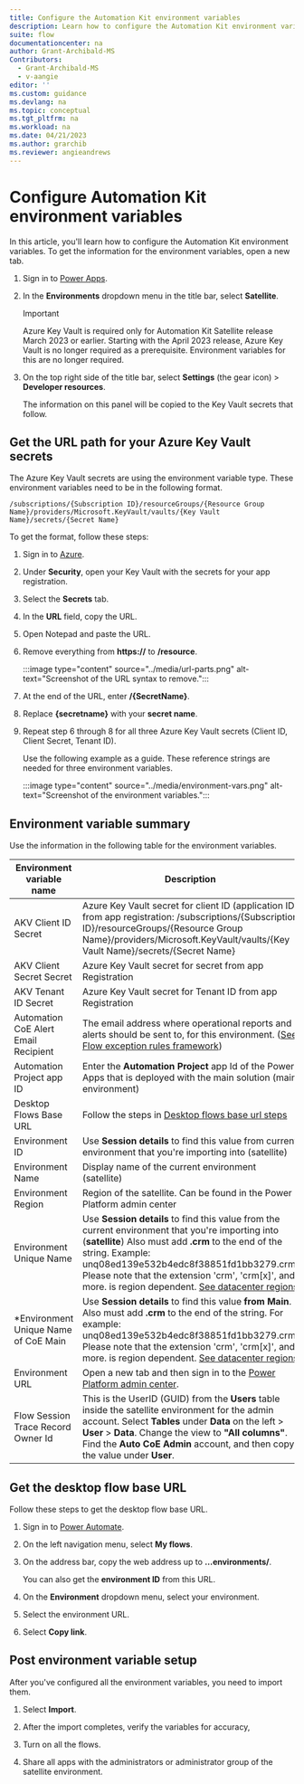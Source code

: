 ```yaml
---
title: Configure the Automation Kit environment variables
description: Learn how to configure the Automation Kit environment variables.
suite: flow
documentationcenter: na
author: Grant-Archibald-MS
Contributors:
  - Grant-Archibald-MS
  - v-aangie
editor: ''
ms.custom: guidance
ms.devlang: na
ms.topic: conceptual
ms.tgt_pltfrm: na
ms.workload: na
ms.date: 04/21/2023
ms.author: grarchib
ms.reviewer: angieandrews
---
```


# Configure Automation Kit environment variables

In this article, you'll learn how to configure the Automation Kit environment variables. To get the information for the environment variables, open a new tab.

1. Sign in to [Power Apps](https://make.powerapps.com).

1. In the **Environments** dropdown menu in the title bar, select **Satellite**.

   > [!IMPORTANT]
   > Azure Key Vault is required only for Automation Kit Satellite release March 2023 or earlier. Starting with the April 2023 release, Azure Key Vault is no longer required as a prerequisite. Environment variables for this are no longer required.

1. On the top right side of the title bar, select **Settings** (the gear icon) > **Developer resources**.

    The information on this panel will be copied to the Key Vault secrets that follow.

## Get the URL path for your Azure Key Vault secrets

The Azure Key Vault secrets are using the environment variable type. These environment variables need to be in the following format.
  
   ```azurecli
   /subscriptions/{Subscription ID}/resourceGroups/{Resource Group Name}/providers/Microsoft.KeyVault/vaults/{Key Vault Name}/secrets/{Secret Name}
   ```

To get the format, follow these steps:

1. Sign in to [Azure](https://portal.azure.com/home).

1. Under **Security**, open your Key Vault with the secrets for your app registration.

1. Select the **Secrets** tab. <!--I don't see this tab.-->

1. In the **URL** field, copy the URL.

1. Open Notepad and paste the URL.

1. Remove everything from **https://** to **/resource**.

    :::image type="content" source="../media/url-parts.png" alt-text="Screenshot of the URL syntax to remove.":::

1. At the end of the URL, enter **/{SecretName}**.

1. Replace **{secretname}** with your **secret name**.

1. Repeat step 6 through 8 for all three Azure Key Vault secrets (Client ID, Client Secret, Tenant ID).

    Use the following example as a guide. These reference strings are needed for three environment variables.

    :::image type="content" source="../media/environment-vars.png" alt-text="Screenshot of the environment variables.":::

## Environment variable summary

   Use the information in the following table for the environment variables.

| Environment variable name      | Description |
|---------------------------------------|-------------------|
| AKV Client ID Secret                  | Azure Key Vault secret for client ID (application ID) from app registration: /subscriptions/{Subscription ID}/resourceGroups/{Resource Group Name}/providers/Microsoft.KeyVault/vaults/{Key Vault Name}/secrets/{Secret Name}                                                                   |
| AKV Client Secret Secret              | Azure Key Vault secret for secret from app Registration                                                                                                                                                                                                                                         |
| AKV Tenant ID Secret                  | Azure Key Vault secret for Tenant ID from app Registration                                                                                                                                                                                                                                      |
| Automation CoE Alert Email Recipient  | The email address where operational reports and alerts should be sent to, for this environment. ([See Flow exception rules framework](../exception-rules-framework.md#flow-exception-rules-framework))                                                                                                                            |
| Automation Project app ID             | Enter the **Automation Project** app Id of the Power Apps that is deployed with the main solution (main environment)                                                                                                                                                                            |
| Desktop Flows Base URL                | Follow the steps in [Desktop flows base url steps](#steps-to-get-the-desktop-flow-base-url)                                                                                                                     |
| Environment ID                        | Use **Session details** to find this value from current environment that you're importing into (satellite)                                                                                                                                                                                     |
| Environment Name                      | Display name of the current environment (satellite)                                                                                                                                                                                                                                             |
| Environment Region                    | Region of the satellite. Can be found in the Power Platform admin center                                                                                                                                                                                                                        |
| Environment Unique Name               | Use **Session details** to find this value from the current environment that you're importing into (**satellite**) Also must add **.crm** to the end of the string. Example: unq08ed139e532b4edc8f38851fd1bb3279.crm. Please note that the extension 'crm', 'crm[x]', and more. is region dependent. [See datacenter regions](/power-platform/admin/new-datacenter-regions)  |
| \*Environment Unique Name of CoE Main | Use **Session details** to find this value **from Main**. Also must add **.crm** to the end of the string. For example: unq08ed139e532b4edc8f38851fd1bb3279.crm. Please note that the extension 'crm', 'crm[x]', and more. is region dependent. [See datacenter regions](/power-platform/admin/new-datacenter-regions)                                                                                                                                                                                                                          |
| Environment URL                       | Open a new tab and then sign in to the [Power Platform admin center](https://admin.powerplatform.microsoft.com/home).                                                                                            |
| Flow Session Trace Record Owner Id    | This is the UserID (GUID) from the **Users** table inside the satellite environment for the admin account. Select **Tables** under **Data** on the left > **User** > **Data**. Change the view to **"All columns"**. Find the **Auto CoE Admin** account, and then copy the value under **User**. |

## Get the desktop flow base URL

Follow these steps to  get the desktop flow base URL.

1. Sign in to [Power Automate](https://make.powerautomate.com).

1. On the left navigation menu, select **My flows**.

1. On the address bar, copy the web address up to **…environments/**.

    You can also get the **environment ID** from this URL.

1. On the **Environment** dropdown menu, select your environment.

1. Select the environment URL. <!--From where?-->

1. Select **Copy link**.

## Post environment variable setup

After you've configured all the environment variables, you need to import them.

1. Select **Import**. <!--Are you still in Power Automate?-->

1. After the import completes, verify the variables for accuracy,

1. Turn on all the flows. <!--Say how to do this.-->

1. Share all apps with the administrators or administrator group of the satellite environment. <!--Say how to do this.-->
